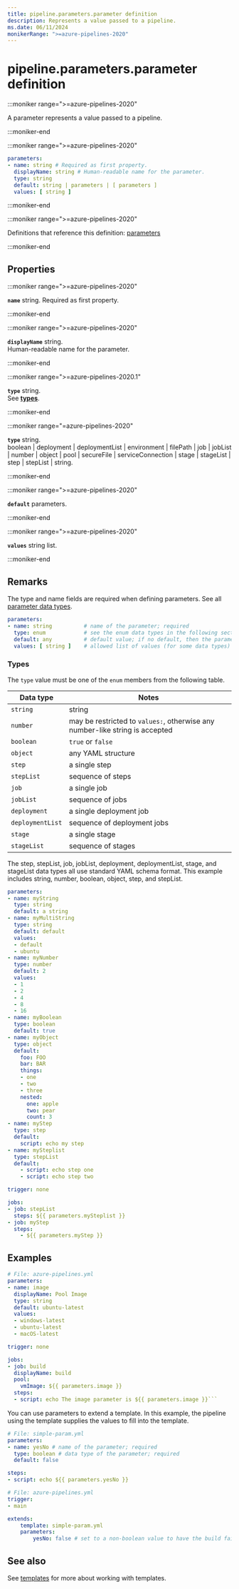 ```yaml
---
title: pipeline.parameters.parameter definition
description: Represents a value passed to a pipeline.
ms.date: 06/11/2024
monikerRange: ">=azure-pipelines-2020"
---
```


# pipeline.parameters.parameter definition

<!-- :::description::: -->
:::moniker range=">=azure-pipelines-2020"

<!-- :::editable-content name="description"::: -->
A parameter represents a value passed to a pipeline.
<!-- :::editable-content-end::: -->

:::moniker-end
<!-- :::description-end::: -->

<!-- :::syntax::: -->
:::moniker range=">=azure-pipelines-2020"

```yaml
parameters:
- name: string # Required as first property.
  displayName: string # Human-readable name for the parameter.
  type: string
  default: string | parameters | [ parameters ]
  values: [ string ]
```

:::moniker-end
<!-- :::syntax-end::: -->

<!-- :::parents::: -->
:::moniker range=">=azure-pipelines-2020"

Definitions that reference this definition: [parameters](parameters.md)

:::moniker-end
<!-- :::parents-end::: -->

## Properties

<!-- :::properties::: -->
<!-- :::item name="name"::: -->
:::moniker range=">=azure-pipelines-2020"

**`name`** string. Required as first property.<br><!-- :::editable-content name="propDescription"::: -->
<!-- :::editable-content-end::: -->

:::moniker-end
<!-- :::item-end::: -->
<!-- :::item name="displayName"::: -->
:::moniker range=">=azure-pipelines-2020"

**`displayName`** string.<br><!-- :::editable-content name="propDescription"::: -->
Human-readable name for the parameter.
<!-- :::editable-content-end::: -->

:::moniker-end
<!-- :::item-end::: -->
<!-- :::item name="type"::: -->
:::moniker range=">=azure-pipelines-2020.1"

**`type`** string.<br><!-- :::editable-content name="propDescription"::: -->
See [**types**](#types).
<!-- :::editable-content-end::: -->

:::moniker-end

:::moniker range="=azure-pipelines-2020"

**`type`** string.<br><!-- :::editable-content name="propDescription"::: -->
boolean | deployment | deploymentList | environment | filePath | job | jobList | number | object | pool | secureFile | serviceConnection | stage | stageList | step | stepList | string.
<!-- :::editable-content-end::: -->

:::moniker-end
<!-- :::item-end::: -->
<!-- :::item name="default"::: -->
:::moniker range=">=azure-pipelines-2020"

**`default`** parameters.<br><!-- :::editable-content name="propDescription"::: -->
<!-- :::editable-content-end::: -->

:::moniker-end
<!-- :::item-end::: -->
<!-- :::item name="values"::: -->
:::moniker range=">=azure-pipelines-2020"

**`values`** string list.<br><!-- :::editable-content name="propDescription"::: -->
<!-- :::editable-content-end::: -->

:::moniker-end
<!-- :::item-end::: -->
<!-- :::properties-end::: -->

<!-- :::remarks::: -->
<!-- :::editable-content name="remarks"::: -->
## Remarks

The type and name fields are required when defining parameters. See all [parameter data types](/azure/devops/pipelines/process/runtime-parameters#parameter-data-types).

```yaml
parameters:
- name: string          # name of the parameter; required
  type: enum            # see the enum data types in the following section
  default: any          # default value; if no default, then the parameter MUST be given by the user at runtime
  values: [ string ]    # allowed list of values (for some data types)
```

### Types

The `type` value must be one of the `enum` members from the following table.

| Data type | Notes |
|-----------|-------|
| `string` | string |
| `number` | may be restricted to `values:`, otherwise any number-like string is accepted |
| `boolean` | `true` or `false` |
| `object` | any YAML structure |
| `step` | a single step |
| `stepList` | sequence of steps |
| `job` | a single job |
| `jobList` | sequence of jobs |
| `deployment` | a single deployment job |
| `deploymentList` | sequence of deployment jobs |
| `stage` | a single stage |
| `stageList` | sequence of stages |

The step, stepList, job, jobList, deployment, deploymentList, stage, and stageList data types all use standard YAML schema format. This example includes string, number, boolean, object, step, and stepList. 


```yaml
parameters:
- name: myString
  type: string
  default: a string
- name: myMultiString
  type: string
  default: default
  values:
  - default
  - ubuntu
- name: myNumber
  type: number
  default: 2
  values:
  - 1
  - 2
  - 4
  - 8
  - 16
- name: myBoolean
  type: boolean
  default: true
- name: myObject
  type: object
  default:
    foo: FOO
    bar: BAR
    things:
    - one
    - two
    - three
    nested:
      one: apple
      two: pear
      count: 3
- name: myStep
  type: step
  default:
    script: echo my step
- name: mySteplist
  type: stepList
  default:
    - script: echo step one
    - script: echo step two

trigger: none

jobs: 
- job: stepList
  steps: ${{ parameters.mySteplist }}
- job: myStep
  steps:
    - ${{ parameters.myStep }}
```
<!-- :::editable-content-end::: -->
<!-- :::remarks-end::: -->

<!-- :::examples::: -->
<!-- :::editable-content name="examples"::: -->
## Examples

```yaml
# File: azure-pipelines.yml
parameters:
- name: image
  displayName: Pool Image
  type: string
  default: ubuntu-latest
  values:
  - windows-latest
  - ubuntu-latest
  - macOS-latest

trigger: none

jobs:
- job: build
  displayName: build
  pool: 
    vmImage: ${{ parameters.image }}
  steps:
  - script: echo The image parameter is ${{ parameters.image }}```
```

You can use parameters to extend a template. In this example, the pipeline using the template supplies the values to fill into the template.

```yaml
# File: simple-param.yml
parameters:
- name: yesNo # name of the parameter; required
  type: boolean # data type of the parameter; required
  default: false

steps:
- script: echo ${{ parameters.yesNo }}
```

```yaml
# File: azure-pipelines.yml
trigger:
- main

extends:
    template: simple-param.yml
    parameters:
        yesNo: false # set to a non-boolean value to have the build fail
```
<!-- :::editable-content-end::: -->
<!-- :::examples-end::: -->

<!-- :::see-also::: -->
<!-- :::editable-content name="seeAlso"::: -->
## See also

See [templates](/azure/devops/pipelines/process/templates) for more about working with templates.
<!-- :::editable-content-end::: -->
<!-- :::see-also-end::: -->